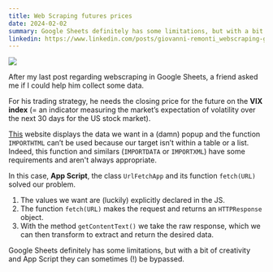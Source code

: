 ```yaml
---
title: Web Scraping futures prices
date: 2024-02-02
summary: Google Sheets definitely has some limitations, but with a bit of creativity and App Script they can sometimes (!) be bypassed.
linkedin: https://www.linkedin.com/posts/giovanni-remonti_webscraping-googlesheets-data-activity-7158413616659001347-MhCu
---
```


<div class="img-container">
    <img src="https://res.cloudinary.com/giospic/image/upload/f_auto,q_auto/v1706876048/images/webscraping-futures.webp" />
</div>

After my last post regarding webscraping in Google Sheets, a friend asked me if I could help him collect some data.

For his trading strategy, he needs the closing price for the future on the **VIX index** (= an indicator measuring the market’s expectation of volatility over the next 30 days for the US stock market).

[This](http://vixcentral.com/) website displays the data we want in a (damn) popup and the function `IMPORTHTML` can’t be used because our target isn’t within a table or a list. Indeed, this function and similars (`IMPORTDATA` or `IMPORTXML`) have some requirements and aren't always appropriate.

In this case,  **App Script**, the class `UrlFetchApp` and its function `fetch(URL)` solved our problem.

1. The values we want are (luckily) explicitly declared in the JS.
2. The function `fetch(URL)` makes the request and returns an `HTTPResponse` object.
3. With the method `getContentText()` we take the raw response, which we can then transform to extract and return the desired data.

Google Sheets definitely has some limitations, but with a bit of creativity and App Script they can sometimes (!) be bypassed.
